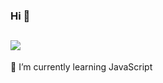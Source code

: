 ### Hi 👻
## ![](https://github-readme-stats.vercel.app/api?username=susanforme)

🌱 I’m currently learning JavaScript
<!--
**susanforme/susanforme** is a ✨ _special_ ✨ repository because its `README.md` (this file) appears on your GitHub profile.

Here are some ideas to get you started:


